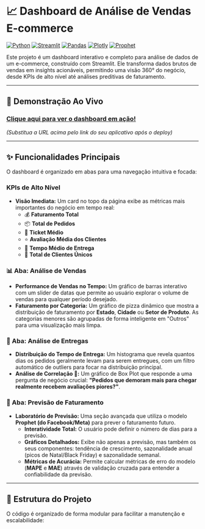 # 📈 Dashboard de Análise de Vendas E-commerce

[![Python](https://img.shields.io/badge/Python-3.9%2B-blue)](https://www.python.org/)
[![Streamlit](https://img.shields.io/badge/Streamlit-1.30%2B-FF4B4B)](https://streamlit.io)
[![Pandas](https://img.shields.io/badge/Pandas-2.0%2B-150458)](https://pandas.pydata.org/)
[![Plotly](https://img.shields.io/badge/Plotly-5.15%2B-3F4F75)](https://plotly.com/)
[![Prophet](https://img.shields.io/badge/Prophet-1.1%2B-0072B2)](https://facebook.github.io/prophet/)

Este projeto é um dashboard interativo e completo para análise de dados de um e-commerce, construído com Streamlit. Ele transforma dados brutos de vendas em insights acionáveis, permitindo uma visão 360° do negócio, desde KPIs de alto nível até análises preditivas de faturamento.

---

## 🚀 Demonstração Ao Vivo

### [Clique aqui para ver o dashboard em ação!](URL_DO_SEU_APP_NO_STREAMLIT_CLOUD)

*(Substitua a URL acima pelo link do seu aplicativo após o deploy)*

---

## ✨ Funcionalidades Principais

O dashboard é organizado em abas para uma navegação intuitiva e focada:

###  KPIs de Alto Nível
- **Visão Imediata:** Um card no topo da página exibe as métricas mais importantes do negócio em tempo real:
  - 💰 **Faturamento Total**
  - 📦 **Total de Pedidos**
  - 🛒 **Ticket Médio**
  - ⭐ **Avaliação Média dos Clientes**
  - 🚚 **Tempo Médio de Entrega**
  - 👥 **Total de Clientes Únicos**

### 📊 Aba: Análise de Vendas
- **Performance de Vendas no Tempo:** Um gráfico de barras interativo com um slider de datas que permite ao usuário explorar o volume de vendas para qualquer período desejado.
- **Faturamento por Categoria:** Um gráfico de pizza dinâmico que mostra a distribuição de faturamento por **Estado**, **Cidade** ou **Setor de Produto**. As categorias menores são agrupadas de forma inteligente em "Outros" para uma visualização mais limpa.

### 🚚 Aba: Análise de Entregas
- **Distribuição do Tempo de Entrega:** Um histograma que revela quantos dias os pedidos geralmente levam para serem entregues, com um filtro automático de outliers para focar na distribuição principal.
- **Análise de Correlação 🔗:** Um gráfico de Box Plot que responde a uma pergunta de negócio crucial: **"Pedidos que demoram mais para chegar realmente recebem avaliações piores?"**.

### 🔮 Aba: Previsão de Faturamento
- **Laboratório de Previsão:** Uma seção avançada que utiliza o modelo **Prophet (do Facebook/Meta)** para prever o faturamento futuro.
  - **Interatividade Total:** O usuário pode definir o número de dias para a previsão.
  - **Gráficos Detalhados:** Exibe não apenas a previsão, mas também os seus componentes: tendência de crescimento, sazonalidade anual (picos de Natal/Black Friday) e sazonalidade semanal.
  - **Métricas de Acurácia:** Permite calcular métricas de erro do modelo (**MAPE** e **MAE**) através de validação cruzada para entender a confiabilidade da previsão.

---

## 📂 Estrutura do Projeto

O código é organizado de forma modular para facilitar a manutenção e escalabilidade: